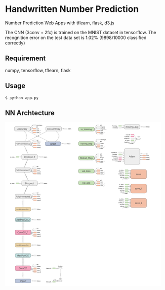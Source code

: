 # Handwritten Number Prediction

Number Prediction Web Apps with tflearn, flask, d3.js

The CNN (3conv + 2fc) is trained on the MNIST dataset in tensorflow.
The recognition error on the test data set is 1.02% (9898/10000 classified correctly)

## Requirement

numpy, tensorflow, tflearn, flask

## Usage
```
$ python app.py
```

## NN Archtecture
![](_fig/tensorboard.png)
